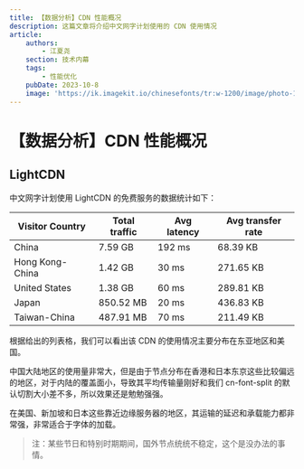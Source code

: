 ```yaml
---
title: 【数据分析】CDN 性能概况
description: 这篇文章将介绍中文网字计划使用的 CDN 使用情况
article:
    authors:
        - 江夏尧
    section: 技术内幕
    tags:
        - 性能优化
    pubDate: 2023-10-8
    image: 'https://ik.imagekit.io/chinesefonts/tr:w-1200/image/photo-1508804185872-d7badad00f7d.jfif'
---
```


# 【数据分析】CDN 性能概况

## LightCDN

中文网字计划使用 LightCDN 的免费服务的数据统计如下：

| Visitor Country | Total traffic | Avg latency | Avg transfer rate |
| --------------- | ------------- | ----------- | ----------------- |
| China           | 7.59 GB       | 192 ms      | 68.39 KB          |
| Hong Kong-China | 1.42 GB       | 30 ms       | 271.65 KB         |
| United States   | 1.38 GB       | 60 ms       | 289.81 KB         |
| Japan           | 850.52 MB     | 20 ms       | 436.83 KB         |
| Taiwan-China    | 487.91 MB     | 70 ms       | 211.49 KB         |

根据给出的列表格，我们可以看出该 CDN 的使用情况主要分布在东亚地区和美国。

中国大陆地区的使用量非常大，但是由于节点分布在香港和日本东京这些比较偏远的地区，对于内陆的覆盖面小，导致其平均传输量刚好和我们 cn-font-split 的默认切割大小差不多，所以效果还是勉勉强强。

在美国、新加坡和日本这些靠近边缘服务器的地区，其运输的延迟和承载能力都非常强，非常适合于字体的加载。

> 注：某些节日和特别时期期间，国外节点统统不稳定，这个是没办法的事情。

